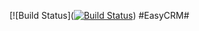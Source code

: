[![Build Status]([![Build Status](https://travis-ci.org/cghall/EasyCRM.svg?branch=master)](https://travis-ci.org/cghall/EasyCRM))
#EasyCRM#
